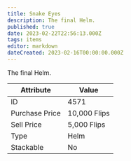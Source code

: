 ```yaml
---
title: Snake Eyes
description: The final Helm.
published: true
date: 2023-02-22T22:56:13.000Z
tags: items
editor: markdown
dateCreated: 2023-02-16T00:00:00.000Z
---
```


The final Helm.

|Attribute|Value|
|-|-|
|ID|4571|
|Purchase Price|10,000 Flips|
|Sell Price|5,000 Flips|
|Type|Helm|
|Stackable|No|

